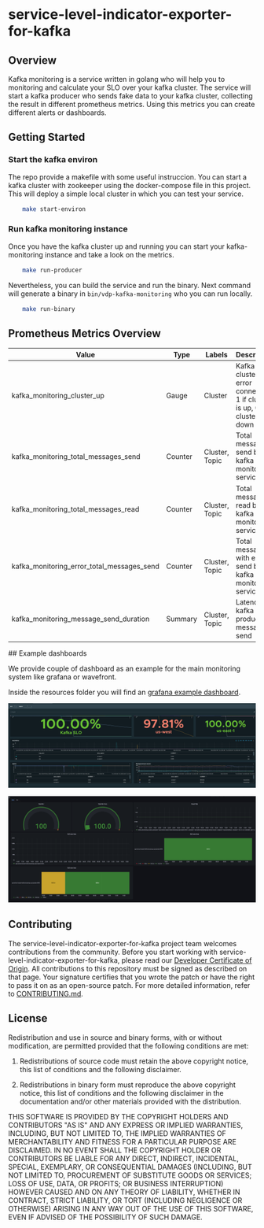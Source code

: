# service-level-indicator-exporter-for-kafka

## Overview
Kafka monitoring is a service written in golang who will help you to monitoring and calculate your SLO over your kafka cluster. The service will start a kafka producer who sends fake data to your kafka cluster, collecting the result in different prometheus metrics. Using this metrics you can create different alerts or dashboards.

## Getting Started
### Start the kafka environ
The repo provide a makefile with some useful instruccion. You can start a kafka cluster with zookeeper using the docker-compose file in this project. This will deploy a simple local cluster in which you can test your service.
```bash
    make start-environ
```
### Run kafka monitoring instance
Once you have the kafka cluster up and running you can start your kafka-monitoring instance and take a look on the metrics.
```bash
    make run-producer
```
Nevertheless, you can build the service and run the binary. Next command will generate a binary in `bin/vdp-kafka-monitoring` who you can run locally.
```bash
    make run-binary
```

## Prometheus Metrics Overview

|  Value | Type | Labels | Description |
| -------- | ------ | -------- | -------- |
| kafka_monitoring_cluster_up | Gauge | Cluster | Kafka cluster with error connection. 1 if cluster is up, 0 if cluster is down |
| kafka_monitoring_total_messages_send | Counter | Cluster, Topic | Total messages send by the kafka monitoring services |
| kafka_monitoring_total_messages_read | Counter | Cluster, Topic | Total messages read by the kafka monitoring services |
| kafka_monitoring_error_total_messages_send | Counter | Cluster, Topic | Total messages with errors send by the kafka monitoring services |
| kafka_monitoring_message_send_duration | Summary | Cluster, Topic | Latency for kafka producer message send |

## Example dashboards

We provide couple of dashboard as an example for the main monitoring system like grafana or wavefront.

Inside the resources folder you will find an [grafana example dashboard](resources/grafana-dashboard.json).



![Wavefront Dashboard](docs/wavefront_dashboard.png "Wavefront Dashboard")

![Grafana Dashboard](docs/grafana_dashboard.png "Grafana Dashboard")


## Contributing

The service-level-indicator-exporter-for-kafka project team welcomes contributions from the community. Before you start working with service-level-indicator-exporter-for-kafka, please
read our [Developer Certificate of Origin](https://cla.vmware.com/dco). All contributions to this repository must be
signed as described on that page. Your signature certifies that you wrote the patch or have the right to pass it on
as an open-source patch. For more detailed information, refer to [CONTRIBUTING.md](CONTRIBUTING.md).

## License

Redistribution and use in source and binary forms, with or without modification, are permitted provided that the following conditions are met:
1. Redistributions of source code must retain the above copyright notice, this list of conditions and the following disclaimer.

2. Redistributions in binary form must reproduce the above copyright notice, this list of conditions and the following disclaimer in the documentation and/or other materials provided with the distribution.

THIS SOFTWARE IS PROVIDED BY THE COPYRIGHT HOLDERS AND CONTRIBUTORS "AS IS" AND ANY EXPRESS OR IMPLIED WARRANTIES, INCLUDING, BUT NOT LIMITED TO, THE IMPLIED WARRANTIES OF MERCHANTABILITY AND FITNESS FOR A PARTICULAR PURPOSE ARE DISCLAIMED.  IN NO EVENT SHALL THE COPYRIGHT HOLDER OR CONTRIBUTORS BE LIABLE FOR ANY DIRECT, INDIRECT, INCIDENTAL, SPECIAL, EXEMPLARY, OR CONSEQUENTIAL DAMAGES (INCLUDING, BUT NOT LIMITED TO, PROCUREMENT OF SUBSTITUTE GOODS OR SERVICES; LOSS OF USE, DATA, OR PROFITS; OR BUSINESS INTERRUPTION) HOWEVER CAUSED AND ON ANY THEORY OF LIABILITY, WHETHER IN CONTRACT, STRICT LIABILITY, OR TORT (INCLUDING NEGLIGENCE OR OTHERWISE) ARISING IN ANY WAY OUT OF THE USE OF THIS SOFTWARE, EVEN IF ADVISED OF THE POSSIBILITY OF SUCH DAMAGE.